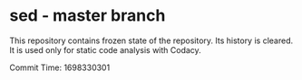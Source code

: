 # sed - master branch

This repository contains frozen state of the repository.
Its history is cleared. It is used only for static code
analysis with Codacy.

Commit Time: 1698330301